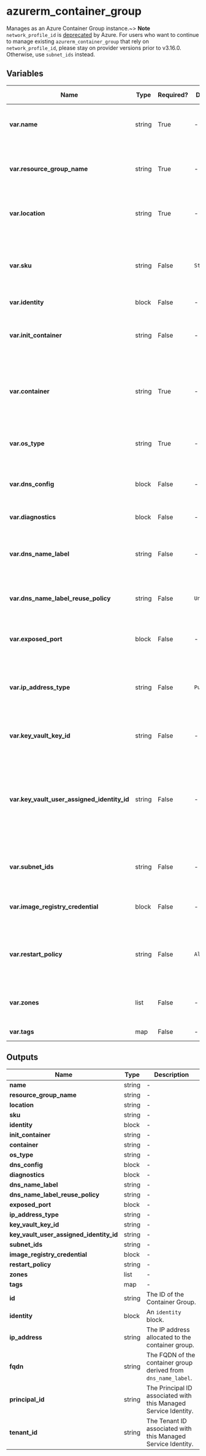 # azurerm_container_group

Manages as an Azure Container Group instance.~> **Note** `network_profile_id` is [deprecated](https://docs.microsoft.com/en-us/azure/container-instances/container-instances-vnet) by Azure. For users who want to continue to manage existing `azurerm_container_group` that rely on `network_profile_id`, please stay on provider versions prior to v3.16.0. Otherwise, use `subnet_ids` instead.

## Variables

| Name | Type | Required? | Default  | possible values | Description |
| ---- | ---- | --------- | -------- | ----------- | ----------- |
| **var.name** | string | True | -  |  -  | Specifies the name of the Container Group. Changing this forces a new resource to be created. | 
| **var.resource_group_name** | string | True | -  |  -  | The name of the resource group in which to create the Container Group. Changing this forces a new resource to be created. | 
| **var.location** | string | True | -  |  -  | Specifies the supported Azure location where the resource exists. Changing this forces a new resource to be created. | 
| **var.sku** | string | False | `Standard`  |  `Confidential`, `Dedicated`, `Standard`  | Specifies the sku of the Container Group. Possible values are `Confidential`, `Dedicated` and `Standard`. Defaults to `Standard`. Changing this forces a new resource to be created. | 
| **var.identity** | block | False | -  |  -  | An `identity` block. | 
| **var.init_container** | string | False | -  |  -  | The definition of an init container that is part of the group as documented in the `init_container` block below. Changing this forces a new resource to be created. | 
| **var.container** | string | True | -  |  -  | The definition of a container that is part of the group as documented in the `container` block below. Changing this forces a new resource to be created. | 
| **var.os_type** | string | True | -  |  `Linux`, `Windows`  | The OS for the container group. Allowed values are `Linux` and `Windows`. Changing this forces a new resource to be created. | 
| **var.dns_config** | block | False | -  |  -  | A `dns_config` block. Changing this forces a new resource to be created. | 
| **var.diagnostics** | block | False | -  |  -  | A `diagnostics` block. Changing this forces a new resource to be created. | 
| **var.dns_name_label** | string | False | -  |  -  | The DNS label/name for the container group's IP. Changing this forces a new resource to be created. | 
| **var.dns_name_label_reuse_policy** | string | False | `Unsecure`  |  -  | The value representing the security enum. `Noreuse`, `ResourceGroupReuse`, `SubscriptionReuse`, `TenantReuse` or `Unsecure`. Defaults to `Unsecure`. | 
| **var.exposed_port** | block | False | -  |  -  | Zero or more `exposed_port` blocks. Changing this forces a new resource to be created. | 
| **var.ip_address_type** | string | False | `Public`  |  -  | Specifies the IP address type of the container. `Public`, `Private` or `None`. Changing this forces a new resource to be created. If set to `Private`, `subnet_ids` also needs to be set. Defaults to `Public`. | 
| **var.key_vault_key_id** | string | False | -  |  -  | The Key Vault key URI for CMK encryption. Changing this forces a new resource to be created. | 
| **var.key_vault_user_assigned_identity_id** | string | False | -  |  -  | The user assigned identity that has access to the Key Vault Key. If not specified, the RP principal named "Azure Container Instance Service" will be used instead. Make sure the identity has the proper `key_permissions` set, at least with `Get`, `UnwrapKey`, `WrapKey` and `GetRotationPolicy`. | 
| **var.subnet_ids** | string | False | -  |  -  | The subnet resource IDs for a container group. Changing this forces a new resource to be created. | 
| **var.image_registry_credential** | block | False | -  |  -  | An `image_registry_credential` block. Changing this forces a new resource to be created. | 
| **var.restart_policy** | string | False | `Always`  |  `Always`, `Never`, `OnFailure`  | Restart policy for the container group. Allowed values are `Always`, `Never`, `OnFailure`. Defaults to `Always`. Changing this forces a new resource to be created. | 
| **var.zones** | list | False | -  |  -  | A list of Availability Zones in which this Container Group is located. Changing this forces a new resource to be created. | 
| **var.tags** | map | False | -  |  -  | A mapping of tags to assign to the resource. | 



## Outputs

| Name | Type | Description |
| ---- | ---- | --------- | 
| **name** | string  | - | 
| **resource_group_name** | string  | - | 
| **location** | string  | - | 
| **sku** | string  | - | 
| **identity** | block  | - | 
| **init_container** | string  | - | 
| **container** | string  | - | 
| **os_type** | string  | - | 
| **dns_config** | block  | - | 
| **diagnostics** | block  | - | 
| **dns_name_label** | string  | - | 
| **dns_name_label_reuse_policy** | string  | - | 
| **exposed_port** | block  | - | 
| **ip_address_type** | string  | - | 
| **key_vault_key_id** | string  | - | 
| **key_vault_user_assigned_identity_id** | string  | - | 
| **subnet_ids** | string  | - | 
| **image_registry_credential** | block  | - | 
| **restart_policy** | string  | - | 
| **zones** | list  | - | 
| **tags** | map  | - | 
| **id** | string  | The ID of the Container Group. | 
| **identity** | block  | An `identity` block. | 
| **ip_address** | string  | The IP address allocated to the container group. | 
| **fqdn** | string  | The FQDN of the container group derived from `dns_name_label`. | 
| **principal_id** | string  | The Principal ID associated with this Managed Service Identity. | 
| **tenant_id** | string  | The Tenant ID associated with this Managed Service Identity. | 